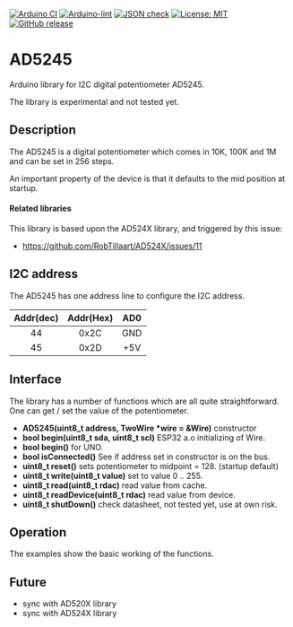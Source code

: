 
[![Arduino CI](https://github.com/RobTillaart/AD5245/workflows/Arduino%20CI/badge.svg)](https://github.com/marketplace/actions/arduino_ci)
[![Arduino-lint](https://github.com/RobTillaart/AD5245/actions/workflows/arduino-lint.yml/badge.svg)](https://github.com/RobTillaart/AD5245/actions/workflows/arduino-lint.yml)
[![JSON check](https://github.com/RobTillaart/AD5245/actions/workflows/jsoncheck.yml/badge.svg)](https://github.com/RobTillaart/AD5245/actions/workflows/jsoncheck.yml)
[![License: MIT](https://img.shields.io/badge/license-MIT-green.svg)](https://github.com/RobTillaart/AD5245/blob/master/LICENSE)
[![GitHub release](https://img.shields.io/github/release/RobTillaart/AD5245.svg?maxAge=3600)](https://github.com/RobTillaart/AD5245/releases)


# AD5245

Arduino library for I2C digital potentiometer AD5245.

The library is experimental and not tested yet.


## Description

The AD5245 is a digital potentiometer which comes in 10K, 100K and 1M
and can be set in 256 steps.

An important property of the device is that it defaults
to the mid position at startup.


#### Related libraries

This library is based upon the AD524X library, and triggered by this issue:
- https://github.com/RobTillaart/AD524X/issues/11
 

## I2C address

The AD5245 has one address line to configure the I2C address.

| Addr(dec)| Addr(Hex) | AD0  |
|:--------:|:---------:|:----:|
|  44      |  0x2C     | GND  |
|  45      |  0x2D     | +5V  |


## Interface

The library has a number of functions which are all quite straightforward.
One can get / set the value of the potentiometer.

- **AD5245(uint8_t address, TwoWire \*wire = &Wire)** constructor
- **bool begin(uint8_t sda, uint8_t scl)** ESP32 a.o initializing of Wire.
- **bool begin()** for UNO.
- **bool isConnected()** See if address set in constructor is on the bus.
- **uint8_t reset()** sets potentiometer to midpoint = 128. (startup default)
- **uint8_t write(uint8_t value)** set to value 0 .. 255.
- **uint8_t read(uint8_t rdac)** read value from cache.
- **uint8_t readDevice(uint8_t rdac)** read value from device.
- **uint8_t shutDown()** check datasheet, not tested yet, use at own risk.


## Operation

The examples show the basic working of the functions.


## Future

- sync with AD520X library
- sync with AD524X library

